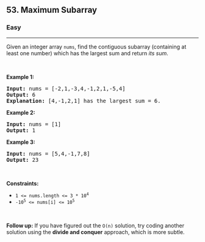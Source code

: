 <h2>53. Maximum Subarray</h2><h3>Easy</h3><hr><div style="user-select: auto;"><p style="user-select: auto;">Given an integer array <code style="user-select: auto;">nums</code>, find the contiguous subarray (containing at least one number) which has the largest sum and return <em style="user-select: auto;">its sum</em>.</p>

<p style="user-select: auto;">&nbsp;</p>
<p style="user-select: auto;"><strong style="user-select: auto;">Example 1:</strong></p>

<pre style="user-select: auto;"><strong style="user-select: auto;">Input:</strong> nums = [-2,1,-3,4,-1,2,1,-5,4]
<strong style="user-select: auto;">Output:</strong> 6
<strong style="user-select: auto;">Explanation:</strong> [4,-1,2,1] has the largest sum = 6.
</pre>

<p style="user-select: auto;"><strong style="user-select: auto;">Example 2:</strong></p>

<pre style="user-select: auto;"><strong style="user-select: auto;">Input:</strong> nums = [1]
<strong style="user-select: auto;">Output:</strong> 1
</pre>

<p style="user-select: auto;"><strong style="user-select: auto;">Example 3:</strong></p>

<pre style="user-select: auto;"><strong style="user-select: auto;">Input:</strong> nums = [5,4,-1,7,8]
<strong style="user-select: auto;">Output:</strong> 23
</pre>

<p style="user-select: auto;">&nbsp;</p>
<p style="user-select: auto;"><strong style="user-select: auto;">Constraints:</strong></p>

<ul style="user-select: auto;">
	<li style="user-select: auto;"><code style="user-select: auto;">1 &lt;= nums.length &lt;= 3 * 10<sup style="user-select: auto;">4</sup></code></li>
	<li style="user-select: auto;"><code style="user-select: auto;">-10<sup style="user-select: auto;">5</sup> &lt;= nums[i] &lt;= 10<sup style="user-select: auto;">5</sup></code></li>
</ul>

<p style="user-select: auto;">&nbsp;</p>
<strong style="user-select: auto;">Follow up:</strong> If you have figured out the <code style="user-select: auto;">O(n)</code> solution, try coding another solution using the <strong style="user-select: auto;">divide and conquer</strong> approach, which is more subtle.</div>